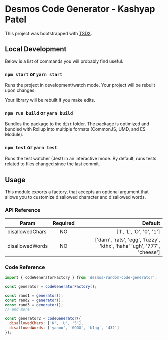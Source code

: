 # Desmos Code Generator - Kashyap Patel

This project was bootstrapped with [TSDX](https://github.com/jaredpalmer/tsdx).

## Local Development

Below is a list of commands you will probably find useful.

### `npm start` or `yarn start`

Runs the project in development/watch mode. Your project will be rebuilt upon changes.

Your library will be rebuilt if you make edits.

### `npm run build` or `yarn build`

Bundles the package to the `dist` folder.
The package is optimized and bundled with Rollup into multiple formats (CommonJS, UMD, and ES Module).

### `npm test` or `yarn test`

Runs the test watcher (Jest) in an interactive mode.
By default, runs tests related to files changed since the last commit.

## Usage

This module exports a factory, that accepts an optional argument that allows you to customize disallowed character and disallowed words.

### API Reference


| Param           | Required      | Default                   |
| --------------- |:-------------:| -------------------------:|
| disallowedChars | NO            | ['I', 'L', 'O', '0', '1'] |
| disallowedWords | NO            |   ['darn', 'rats', 'egg', 'fuzzy', 'kthx', 'haha' 'ugh', '777', 'cheese'] |


### Code Reference

```js
import { codeGeneratorFactory } from 'desmos-random-code-generator';

const generator = codeGeneratorFactory();

const rand1 = generator();
const rand2 = generator();
const rand3 = generator();
// and more

const generator2 = codeGenerator({
  disallowedChars: ['K', 'U', '5'],
  disallowedWords: ['yahoo', 'GOOG', 'bIng', '432']
});

```

